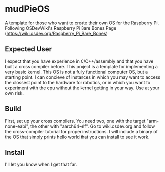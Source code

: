 # mudPieOS
A template for those who want to create their own OS for the Raspberry Pi. Following OSDevWiki's Raspberry Pi Bare Bones Page (https://wiki.osdev.org/Raspberry_Pi_Bare_Bones)

## Expected User
I expect that you have experience in C/C++/assembly and that you have built a cross compiler before. This project is a template for implementing a very basic kernel. 
This OS is not a fully functional computer OS, but a starting point. I can concieve of instances in which you may want to access the clossest point to the hardware for robotics, or in which you want to experiment with the cpu without the kernel getting in your way. Use at your own risk.

## Build
First, set up your cross compilers. You need two, one with the target "arm-none-eabi", the other with "aarch64-elf". Go to wiki.osdev.org and follow the cross-compiler tutorial for proper instructions. I will include a binary of the OS that simply prints hello world that you can install to see it work.

## Install
I'll let you know when I get that far.
